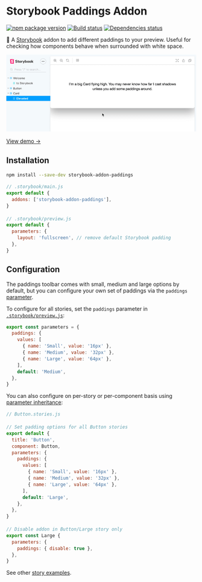 # Storybook Paddings Addon

[![npm package version](https://img.shields.io/npm/v/storybook-addon-paddings)](https://www.npmjs.com/package/storybook-addon-paddings)
[![Build status](https://img.shields.io/github/actions/workflow/status/rbardini/storybook-addon-paddings/main.yml)](https://github.com/rbardini/storybook-addon-paddings/actions)
[![Dependencies status](https://img.shields.io/librariesio/release/npm/storybook-addon-paddings)](https://libraries.io/npm/storybook-addon-paddings)

🔲 A [Storybook](https://storybook.js.org) addon to add different paddings to your preview. Useful for checking how components behave when surrounded with white space.

![Demo](demo.gif)

[View demo →](https://storybook-addon-paddings.js.org)

## Installation

```sh
npm install --save-dev storybook-addon-paddings
```

```js
// .storybook/main.js
export default {
  addons: ['storybook-addon-paddings'],
}

// .storybook/preview.js
export default {
  parameters: {
    layout: 'fullscreen', // remove default Storybook padding
  },
}
```

## Configuration

The paddings toolbar comes with small, medium and large options by default, but you can configure your own set of paddings via the `paddings` [parameter](https://storybook.js.org/docs/react/writing-stories/parameters).

To configure for all stories, set the `paddings` parameter in [`.storybook/preview.js`](https://storybook.js.org/docs/react/configure/overview#configure-story-rendering):

```js
export const parameters = {
  paddings: {
    values: [
      { name: 'Small', value: '16px' },
      { name: 'Medium', value: '32px' },
      { name: 'Large', value: '64px' },
    ],
    default: 'Medium',
  },
}
```

You can also configure on per-story or per-component basis using [parameter inheritance](https://storybook.js.org/docs/react/writing-stories/parameters#component-parameters):

```js
// Button.stories.js

// Set padding options for all Button stories
export default {
  title: 'Button',
  component: Button,
  parameters: {
    paddings: {
      values: [
        { name: 'Small', value: '16px' },
        { name: 'Medium', value: '32px' },
        { name: 'Large', value: '64px' },
      ],
      default: 'Large',
    },
  },
}

// Disable addon in Button/Large story only
export const Large {
  parameters: {
    paddings: { disable: true },
  },
}
```

See other [story examples](./src/stories/Card.stories.ts).
